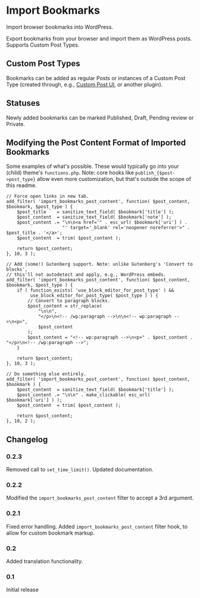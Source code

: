 # Import Bookmarks
Import browser bookmarks into WordPress.

Export bookmarks from your browser and import them as WordPress posts. Supports Custom Post Types.

## Custom Post Types
Bookmarks can be added as regular Posts or instances of a Custom Post Type (created through, e.g., [Custom Post UI](https://wordpress.org/plugins/custom-post-type-ui/), or another plugin).

## Statuses
Newly added bookmarks can be marked Published, Draft, Pending review or Private.

## Modifying the Post Content Format of Imported Bookmarks
Some examples of what's possible. These would typically go into your (child) theme's `functions.php`. Note: core hooks like `publish_{$post->post_type}` allow even more customization, but that's outside the scope of this readme.

```
// Force open links in new tab.
add_filter( 'import_bookmarks_post_content', function( $post_content, $bookmark, $post_type ) {
    $post_title    = sanitize_text_field( $bookmark['title'] );
    $post_content  = sanitize_text_field( $bookmark['note'] );
    $post_content .= "\n\n<a href='" . esc_url( $bookmark['uri'] ) .
                     "' target='_blank' rel='noopener noreferrer'>" . $post_title . '</a>';
    $post_content  = trim( $post_content );

    return $post_content;
}, 10, 3 );
```

```
// Add (some!) Gutenberg support. Note: unlike Gutenberg's 'Convert to blocks',
// this'll not autodetect and apply, e.g., WordPress embeds.
add_filter( 'import_bookmarks_post_content', function( $post_content, $bookmark, $post_type ) {
    if ( function_exists( 'use_block_editor_for_post_type' ) &&
         use_block_editor_for_post_type( $post_type ) ) {
        // Convert to paragraph blocks.
        $post_content = str_replace(
            "\n\n",
            "</p>\n<!-- /wp:paragraph -->\n\n<!-- wp:paragraph -->\n<p>",
            $post_content
        );
        $post_content = "<!-- wp:paragraph -->\n<p>" . $post_content . "</p>\n<!-- /wp:paragraph -->";
    }

    return $post_content;
}, 10, 3 );
```

```
// Do something else entirely.
add_filter( 'import_bookmarks_post_content', function( $post_content, $bookmark ) {
    $post_content  = sanitize_text_field( $bookmark['title'] );
    $post_content .= "\n\n" . make_clickable( esc_url( $bookmark['uri'] ) );
    $post_content  = trim( $post_content );

    return $post_content;
}, 10, 2 );
```

## Changelog

### 0.2.3
Removed call to `set_time_limit()`. Updated documentation.

### 0.2.2
Modified the `import_bookmarks_post_content` filter to accept a 3rd argument.

### 0.2.1
Fixed error handling. Added `import_bookmarks_post_content` filter hook, to allow for custom bookmark markup.

### 0.2
Added translation functionality.

### 0.1
Initial release
